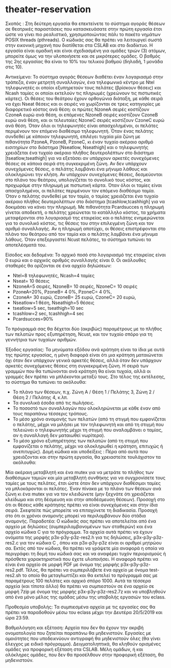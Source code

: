 # theater-reservation

Σκοπός : Στη δεύτερη εργασία θα επεκτείνετε το σύστημα αγοράς θέσεων σε θεατρικές παραστάσεις που κατασκευάσατε στην πρώτη εργασία έτσι ώστε να γίνει πιο ρεαλιστικό, χρησιμοποιώντας πάλι το πακέτο νημάτων POSIX threads (pthreads). Ο κώδικάς σας θα πρέπει να λειτουργεί σωστά στην εικονική μηχανή που διατίθεται στα CSLAB και στο διαδίκτυο. Η εργασία είναι ομαδική και είναι σχεδιασμένη για ομάδες τριών (3) ατόμων, μπορείτε όμως να την υλοποιήσετε και σε μικρότερες ομάδες. Ο βαθμός της 2ης εργασίας θα είναι το 10% του τελικού βαθμού (δηλαδή, 1 μονάδα στις 10).

Αντικείμενο: Το σύστημα αγοράς θέσεων διαθέτει έναν λογαριασμό στην τράπεζα, έναν μετρητή συναλλαγών, ένα τηλεφωνικό κέντρο με Ntel τηλεφωνητές οι οποίοι εξυπηρετούν τους πελάτες (βρίσκουν θέσεις) και Ncash ταμίες οι οποίοι εκτελούν τις πληρωμές (χρεώνουν τις πιστωτικές κάρτες). Οι θέσεις του θεάτρου έχουν ορθογώνια διάταξη, με κάθε σειρά να έχει Nseat θέσεις και οι σειρές να χωρίζονται σε τρεις κατηγορίες με διαφορετικό κόστος ανά θέση: οι πρώτες NzoneA σειρές κοστίζουν CzoneA ευρώ ανά θέση, οι επόμενες NzoneΒ σειρές κοστίζουν CzoneΒ ευρώ ανά θέση, και οι τελευταίες NzoneC σειρές κοστίζουν CzoneC ευρώ ανά θέση. Όταν όλοι οι τηλεφωνητές είναι απασχολημένοι, οι πελάτες περιμένουν τον επόμενο διαθέσιμο τηλεφωνητή. Όταν ένας πελάτης συνδεθεί με κάποιον τηλεφωνητή, επιλέγει τυχαία μία ζώνη με πιθανότητα PzoneA, PzoneB, PzoneC, κι έναν τυχαίο ακέραιο αριθμό εισιτηρίων στο διάστημα [Nseatlow, Nseathigh] και ο τηλεφωνητής χρειάζεται ένα τυχαίο ακέραιο πλήθος δευτερολέπτων στο διάστημα [tseatlow,tseathigh] για να εξετάσει αν υπάρχουν αρκετές συνεχόμενες θέσεις σε κάποια σειρά στη συγκεκριμένη ζώνη. Αν δεν υπάρχουν συνεχόμενες θέσεις, ο πελάτης λαμβάνει ένα μήνυμα λάθους και ολοκληρώνει την κλήση. Αν υπάρχουν συνεχόμενες θέσεις, δεσμεύονται στο πλάνο του θεάτρου, υπολογίζεται το συνολικό τους κόστος, και προχωράμε στην πληρωμή με πιστωτική κάρτα. Όταν όλοι οι ταμίες είναι απασχολημένοι, οι πελάτες περιμένουν τον επόμενο διαθέσιμο ταμία. Όταν ο πελάτης συνδεθεί με τον ταμία, ο ταμίας χρειάζεται ένα τυχαίο ακέραιο πλήθος δευτερολέπτων στο διάστημα [tcashlow,tcashhigh] για να δοκιμάσει να κάνει την πληρωμή. Με πιθανότητα Pcardsucces η πληρωμή γίνεται αποδεκτή, ο πελάτης χρεώνεται το κατάλληλο κόστος, τα χρήματα μεταφέρονται στο λογαριασμό της εταιρείας και ο πελάτης ενημερώνεται για το συνολικό κόστος, τις θέσεις του στην επιλεγμένη ζώνη και τον αριθμό συναλλαγής. Αν η πληρωμή αποτύχει, οι θέσεις επιστρέφονται στο πλάνο του θεάτρου από τον ταμία και ο πελάτης λαμβάνει ένα μήνυμα λάθους. Όταν επεξεργαστεί Ncust πελάτες, το σύστημα τυπώνει τα αποτελέσματά του.

Είσοδος και δεδομένα: Το αρχικό ποσό στο λογαριασμό της εταιρείας είναι 0 ευρώ και ο αρχικός αριθμός συναλλαγής είναι 0. Οι ακόλουθες σταθερές θα ορίζονται σε ένα αρχείο δηλώσεων:

- Ntel=8 τηλεφωνητές, Ncash=4 ταμίες
- Nseat= 10 θέσεις
- NzoneA=5 σειρές, NzoneB= 10 σειρές, NzoneC= 10 σειρές
- PzoneA=20%, PzoneB= 4 0%, PzoneC= 4 0%,
- CzoneA= 30 ευρώ, CzoneB= 25 ευρώ, CzoneC= 20 ευρώ,
- Nseatlow=1 θέση, Nseathigh=5 θέσεις
- tseatlow=5 sec, tseathigh=10 sec
- tcashlow=2 sec, tcashhigh=4 sec
- Pcardsucces=90%

Το πρόγραμμά σας θα δέχεται δύο (ακριβώς) παραμέτρους με το πλήθος των πελατών προς εξυπηρέτηση, Ncust, και τον τυχαίο σπόρο για τη γεννήτρια των τυχαίων αριθμών.

Έξοδος εργασίας: Τα μηνύματα εξόδου ανά κράτηση είναι τα ίδια με αυτά της πρώτης εργασίας, η μόνη διαφορά είναι ότι μια κράτηση ματαιώνεται όχι όταν δεν υπάρχουν γενικά αρκετές θέσεις, αλλά όταν δεν υπάρχουν αρκετές συνεχόμενες θέσεις στη συγκεκριμένη ζώνη. Η σειρά των γραμμών που θα τυπώνονται ανά κράτηση θα είναι τυχαία, αλλά οι γραμμές δεν πρέπει να μπλέκονται μεταξύ τους. Στο τέλος της εκτέλεσης, το σύστημα θα τυπώνει τα ακόλουθα:

- Το πλάνο των θέσεων, π.χ. Ζώνη Α / Θέση 1 / Πελάτης 3, Ζώνη 2 / Θέση 2 / Πελάτης 4, κ.λπ.
- Τα συνολικά έσοδα από τις πωλήσεις.
- Το ποσοστό των συναλλαγών που ολοκληρώνεται με κάθε έναν από τους παραπάνω τέσσερις τρόπους.
- Το μέσο χρόνο αναμονής των πελατών (από τη στιγμή που εμφανίζεται ο πελάτης, μέχρι να μιλήσει με τον τηλεφωνητή και από τη στιγμή που τελειώνει ο τηλεφωνητής μέχρι τη στιγμή που αναλαμβάνει ο ταμίας, αν η συναλλαγή δεν ματαιωθεί νωρίτερα).
- Το μέσο χρόνο εξυπηρέτησης των πελατών (από τη στιγμή που εμφανίζεται ο πελάτης, μέχρι να ολοκληρωθεί η κράτηση, επιτυχώς ή ανεπιτυχώς).
Δομή κώδικα και υποδείξεις : Πέρα από αυτά που χρειάζονται και στην πρώτη εργασία, θα χρειαστείτε τουλάχιστον τα ακόλουθα:

Μία ακέραιη μεταβλητή και ένα mutex για να μετράτε το πλήθος των διαθέσιμων ταμιών και μία μεταβλητή συνθήκης για να συγχρονίσετε τους ταμίες με τους πελάτες, έτσι ώστε όταν δεν υπάρχουν διαθέσιμοι ταμίες να μπλοκάρονται οι πελάτες.
Έναν πίνακα με το πλάνο των θέσεων ανά ζώνη κι ένα mutex για να τον κλειδώνετε (μην ξεχνάτε ότι χρειάζεται κλείδωμα και στη δέσμευση και στην αποδέσμευση θέσεων). Προσοχή στο ότι οι θέσεις κάθε κράτησης πρέπει να είναι συνεχόμενες και στην ίδια σειρά. Σκεφτείτε πώς μπορείτε να επιταχύνετε τη διαδικασία.
Προσοχή στο ότι οι χρόνοι αναμονής μπορεί να περιλαμβάνουν δύο στάδια αναμονής.
Παραδοτέα: Ο κώδικάς σας πρέπει να αποτελείται από ένα αρχείο με δηλώσεις (συμπεριλαμβανομένων των σταθερών) και ένα αρχείο κώδικα C για το πρόγραμμα. Τα αρχεία αυτά πρέπει να έχουν ονόματα της μορφής p3x-p3y-p3z-res2.h για τις δηλώσεις, p3x-p3y-p3z-res2.c για τον κώδικα C , όπου και p3x-p3y-p3z είναι οι αριθμοί μητρώου σα. Εκτός από τον κώδικα, θα πρέπει να γράψετε μία αναφορά η οποία να περιγράφει τη δομή του κώδικά σας και να αναφέρει τυχόν περιορισμούς ή πρόσθετα χαρακτηριστικά που έχετε υλοποιήσει. Η αναφορά πρέπει να είναι ένα αρχείο σε μορφή PDF με όνομα της μορφής p3x-p3y-p3z-res2.pdf. Τέλος, θα πρέπει να συμπεριλάβετε ένα αρχείο με όνομα test-res2.sh το οποίο θα μεταγλωττίζει και θα εκτελεί το πρόγραμμά σας με παραμέτρους 100 πελάτες και αρχικό σπόρο 1000. Αυτά τα τέσσερα αρχεία (και τίποτα άλλο) θα πρέπει να συμπιεστούν σε ένα αρχείο σε μορφή 7zip με όνομα της μορφής p3x-p3y-p3z-res2.7z και να υποβληθούν από ένα μόνο μέλος της ομάδας μέσω της υποβολής εργασιών του eclass.

Προθεσμία υποβολής: Τα συμπιεσμένα αρχεία με τις εργασίες σας θα πρέπει να παραδοθούν μέσω του eclass μέχρι την Δευτέρα 20/5/2019 και ώρα 23:59.

Βαθμολόγηση και εξέταση: Αρχεία που δεν θα έχουν την ακριβή ονοματολογία που ζητείται παραπάνω θα μηδενιστούν. Εργασίες με ομοιότητες που υποδεικνύουν αντιγραφή θα μηδενιστούν όλες (θα γίνει έλεγχος με ειδικό πρόγραμμα). Δειγματοληπτικά, θα κληθούν ορισμένες ομάδες για προφορική εξέταση στα CSLAB. Μέλη ομάδων, ή και ολόκληρες ομάδες, που δεν θα προσέλθουν στην προφορική εξέταση, θα μηδενιστούν.
